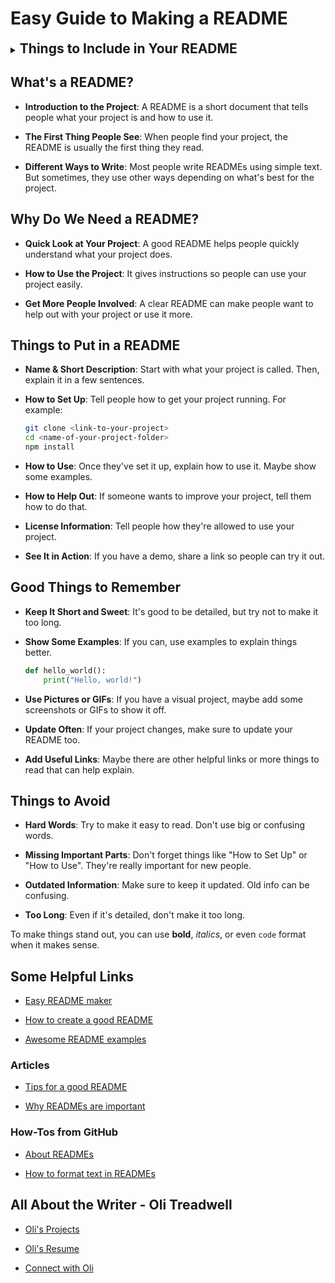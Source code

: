 # Easy Guide to Making a README

<details>
  <summary>
    <h2 style="display:inline;">
        Things to Include in Your README
    </h2>
  </summary>
  
-   [ ] Name of your Project
-   [ ] A Simple Explanation of your Project
    -   What's your project about?
-   [ ] How to Set Up Your Project
    -   How to get it running on someone's computer?
    -   Anything special they need to have first?
-   [ ] How to Help Out with Your Project
    -   Steps to help make the project better

</details>

## **What's a README?**

-   **Introduction to the Project**: A README is a short document that tells people what your project is and how to use it.

-   **The First Thing People See**: When people find your project, the README is usually the first thing they read.

-   **Different Ways to Write**: Most people write READMEs using simple text. But sometimes, they use other ways depending on what's best for the project.

## **Why Do We Need a README?**

-   **Quick Look at Your Project**: A good README helps people quickly understand what your project does.

-   **How to Use the Project**: It gives instructions so people can use your project easily.

-   **Get More People Involved**: A clear README can make people want to help out with your project or use it more.

## **Things to Put in a README**

-   **Name & Short Description**: Start with what your project is called. Then, explain it in a few sentences.

-   **How to Set Up**: Tell people how to get your project running. For example:

    ```bash
    git clone <link-to-your-project>
    cd <name-of-your-project-folder>
    npm install
    ```

-   **How to Use**: Once they've set it up, explain how to use it. Maybe show some examples.

-   **How to Help Out**: If someone wants to improve your project, tell them how to do that.

-   **License Information**: Tell people how they're allowed to use your project.

-   **See It in Action**: If you have a demo, share a link so people can try it out.

## **Good Things to Remember**

-   **Keep It Short and Sweet**: It's good to be detailed, but try not to make it too long.

-   **Show Some Examples**: If you can, use examples to explain things better.

    ```python
    def hello_world():
        print("Hello, world!")
    ```

-   **Use Pictures or GIFs**: If you have a visual project, maybe add some screenshots or GIFs to show it off.

-   **Update Often**: If your project changes, make sure to update your README too.

-   **Add Useful Links**: Maybe there are other helpful links or more things to read that can help explain.

## **Things to Avoid**

-   **Hard Words**: Try to make it easy to read. Don't use big or confusing words.

-   **Missing Important Parts**: Don't forget things like "How to Set Up" or "How to Use". They're really important for new people.

-   **Outdated Information**: Make sure to keep it updated. Old info can be confusing.

-   **Too Long**: Even if it's detailed, don't make it too long.

To make things stand out, you can use **bold**, _italics_, or even `code` format when it makes sense.

## Some Helpful Links

-   [Easy README maker](https://readme.so/)

-   [How to create a good README](https://www.makeareadme.com/)

-   [Awesome README examples](https://github.com/matiassingers/awesome-readme)

### Articles

-   [Tips for a good README](https://www.freecodecamp.org/news/how-to-write-a-good-readme-file/)

-   [Why READMEs are important](https://tom.preston-werner.com/2010/08/23/readme-driven-development.html)

### How-Tos from GitHub

-   [About READMEs](https://docs.github.com/en/github/creating-cloning-and-archiving-repositories/about-readmes)

-   [How to format text in READMEs](https://guides.github.com/features/mastering-markdown/)

## All About the Writer - Oli Treadwell

-   [Oli's Projects](https://www.github.com/olitreadwell)

-   [Oli's Resume](https://www.github.com/olitreadwell/resume)

-   [Connect with Oli](https://www.linkedin.com/in/olitreadwell)
